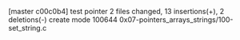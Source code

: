 [master c00c0b4] test pointer
 2 files changed, 13 insertions(+), 2 deletions(-)
 create mode 100644 0x07-pointers_arrays_strings/100-set_string.c
